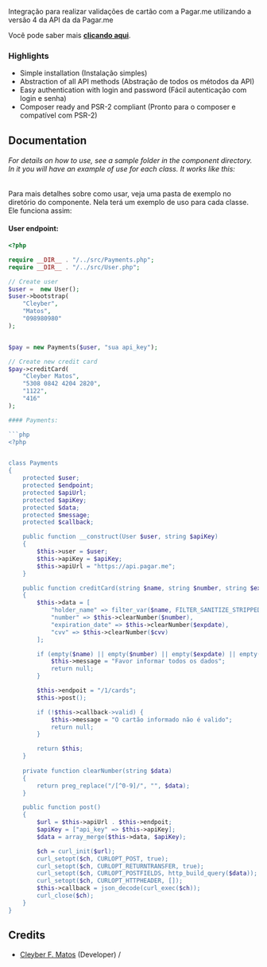 Integração para realizar validações de cartão com a Pagar.me utilizando a versão 4 da API da
da Pagar.me

Você pode saber mais **[clicando aqui](https://www.linkedin.com/in/cleyber-matos/)**.

### Highlights

- Simple installation (Instalação simples)
- Abstraction of all API methods (Abstração de todos os métodos da API)
- Easy authentication with login and password (Fácil autenticação com login e senha)
- Composer ready and PSR-2 compliant (Pronto para o composer e compatível com PSR-2)

## Documentation

###### For details on how to use, see a sample folder in the component directory. In it you will have an example of use for each class. It works like this:

Para mais detalhes sobre como usar, veja uma pasta de exemplo no diretório do componente. Nela terá um exemplo de uso para cada classe. Ele funciona assim:

#### User endpoint:

```php
<?php

require __DIR__ . "/../src/Payments.php";
require __DIR__ . "/../src/User.php";

// Create user
$user =  new User();
$user->bootstrap(
    "Cleyber", 
    "Matos",
    "098980980"
);


$pay = new Payments($user, "sua api_key");

// Create new credit card
$pay->creditCard(
    "Cleyber Matos", 
    "5308 0842 4204 2820",
    "1122",
    "416"
);

#### Payments:

```php
<?php


class Payments
{
    protected $user;
    protected $endpoint;
    protected $apiUrl;
    protected $apiKey;
    protected $data;
    protected $message;
    protected $callback;

    public function __construct(User $user, string $apiKey)
    {
        $this->user = $user;
        $this->apiKey = $apiKey;
        $this->apiUrl = "https://api.pagar.me";
    }

    public function creditCard(string $name, string $number, string $expdate, string $cvv): ?Payments
    {
        $this->data = [
            "holder_name" => filter_var($name, FILTER_SANITIZE_STRIPPED), 
            "number" => $this->clearNumber($number), 
            "expiration_date" => $this->clearNumber($expdate), 
            "cvv" => $this->clearNumber($cvv)
        ];

        if (empty($name) || empty($number) || empty($expdate) || empty($cvv)) {
            $this->message = "Favor informar todos os dados";
            return null;
        }

        $this->endpoit = "/1/cards";
        $this->post();

        if (!$this->callback->valid) {
            $this->message = "O cartão informado não é valido";
            return null;
        }

        return $this;
    }
    
    private function clearNumber(string $data)
    {
        return preg_replace("/[^0-9]/", "", $data);
    }

    public function post()
    {
        $url = $this->apiUrl . $this->endpoit;
        $apiKey = ["api_key" => $this->apiKey];
        $data = array_merge($this->data, $apiKey);

        $ch = curl_init($url);
        curl_setopt($ch, CURLOPT_POST, true);
        curl_setopt($ch, CURLOPT_RETURNTRANSFER, true);
        curl_setopt($ch, CURLOPT_POSTFIELDS, http_build_query($data));
        curl_setopt($ch, CURLOPT_HTTPHEADER, []);
        $this->callback = json_decode(curl_exec($ch));
        curl_close($ch);
    }
}
```

## Credits

- [Cleyber F. Matos](https://github.com/cleyber2010) (Developer)
/